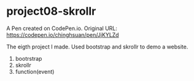 # project08-skrollr
A Pen created on CodePen.io. Original URL: https://codepen.io/chinghsuan/pen/JjKYLZd

The eigth project I made. Used bootstrap and skrollr to demo a website.

1. bootrstrap
2. skrollr
3. function(event)
